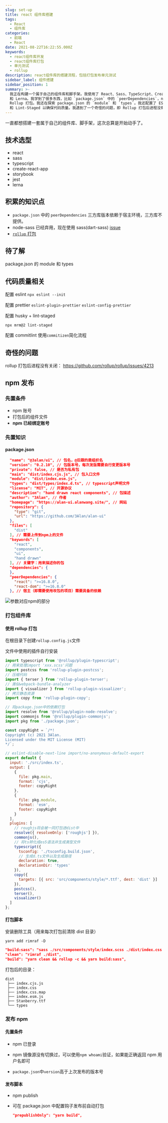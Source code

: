```yaml
---
slug: set-up
title: react 组件库搭建
tags:
  - React
  - 组件库
categories:
  - 前端
  - React
date: 2021-08-22T16:22:55.000Z
keywords:
  - react组件库开发
  - react组件库打包
  - 单元测试
  - rollup
description: react组件库的搭建流程，包括打包发布单元测试
sidebar_label: 组件搭建
sidebar_position: 1
summary: >-
  我正在构建一个属于自己的组件库和脚手架。我使用了 React、Sass、TypeScript、Create-React-App、Storybook、Jest
  和 Lerna。我学到了很多东西，比如 `package.json` 中的 `peerDependencies`，node-sass 已弃用，以及如何使用
  Rollup 打包。我还在探索 package.json 的 `module` 和 `types`。我还配置了 ESLint、Prettier、Husky
  和 Lint-Staged 以确保代码质量。我遇到了一个奇怪的问题，即 Rollup 打包后进程没有关闭。我成功地发布了组件库到 npm。
---
```


一直都想搭建一套属于自己的组件库、脚手架，这次总算是开始动手了。

<!--truncate-->

## 技术选型

- react
- sass
- typescript
- create-react-app
- storybook
- jest
- lerna

## 积累的知识点

- `package.json` 中的 `peerDependencies` 三方库版本依赖于宿主环境，三方库不提供。
- node-sass 已经弃用，现在使用 sass(dart-sass) [issue](https://stackoverflow.com/questions/63943756/replace-node-sass-with-dart-sass-in-create-react-app-v3-x)
- [`rollup` 打包](https://www.codefeetime.com/post/rollup-config-for-react-component-library-with-typescript-scss/)

## 待了解

package.json 的 module 和 types

## 代码质量相关

配置 eslint
`npx eslint --init`

配置 prettier
`eslint-plugin-prettier` `eslint-config-prettier`

配置 husky + lint-staged

```
npx mrm@2 lint-staged
```

配置 commitlint
使用`commitizen`简化流程

## 奇怪的问题

rollup 打包后进程没有关闭： https://github.com/rollup/rollup/issues/4213

## npm 发布

### 先置条件

- npm 账号
- 打包后的组件文件
- **npm 已经绑定账号**

### 先置知识

#### package.json

```json
  "name": "@3alan/ui", // 包名，@后跟的是组织名
  "version": "0.2.10", // 包版本号，每次发版需要自行变更版本号
  "private": false, // 是否为私有包
  "main": "dist/index.cjs.js", // 包入口文件
  "module": "dist/index.esm.js",
  "types": "dist/types/index.d.ts", // typescript声明文件
  "license": "MIT", // 开源协议
  "description": "hand drawn react components", // 包描述
  "author": "3Alan", // 作者
  "homepage": "https://alan-ui.alanwang.site/", // 网站
  "repository": {
    "type": "git",
    "url": "https://github.com/3Alan/alan-ui"
  },
  "files": [
    "dist"
  ], // 需要上传到npm上的文件
  "keywords": [
    "react",
    "components",
    "ui",
    "hand drawn"
  ], // 关键字：用来描述你的包
  "dependencies": {
  },
  "peerDependencies": {
    "react": ">=16.8.0",
    "react-dom": ">=16.8.0"
  }, // 宿主（即需要使用改包的项目）需要具备的依赖
```

![参数对应npm的部分](https://raw.githubusercontent.com/3Alan/images/master/img/image-20210910105028280.png)

### 打包组件库

#### 使用 rollup 打包

在根目录下创建`rollup.config.js`文件

文件中使用的插件自行安装

```js
import typescript from '@rollup/plugin-typescript';
// 用来处理import 'xxx.scss'问题
import postcss from 'rollup-plugin-postcss';
// 压缩代码
import { terser } from 'rollup-plugin-terser';
// 类似webpack-bundle-analyzer
import { visualizer } from 'rollup-plugin-visualizer';
// 拷贝静态资源
import copy from 'rollup-plugin-copy';

// 将package.json中的依赖打包
import resolve from '@rollup/plugin-node-resolve';
import commonjs from '@rollup/plugin-commonjs';
import pkg from './package.json';

const copyRight = `/*!
Copyright (c) 2021 3Alan.
Licensed under the MIT License (MIT)
*/`;

// eslint-disable-next-line import/no-anonymous-default-export
export default {
  input: './src/index.ts',
  output: [
    {
      file: pkg.main,
      format: 'cjs',
      footer: copyRight
    },
    {
      file: pkg.module,
      format: 'esm',
      footer: copyRight
    }
  ],
  plugins: [
    // roughjs将会被一同打包进dist中
    resolve({ resolveOnly: ['roughjs'] }),
    commonjs(),
    // 将ts转化成es5语法并生成类型文件
    typescript({
      tsconfig: './tsconfig.build.json',
      // 生成d.ts文件以及生成路径
      declaration: true,
      declarationDir: 'types'
    }),
    copy({
      targets: [{ src: 'src/components/style/*.ttf', dest: 'dist' }]
    }),
    postcss(),
    terser(),
    visualizer()
  ]
};
```

#### 打包脚本

安装删除工具（用来每次打包前清除 dist 目录）

```shell
yarn add rimraf -D
```

```json
"build:sass": "sass ./src/components/style/index.scss ./dist/index.css
"clean": "rimraf ./dist",
"build": "yarn clean && rollup -c && yarn build:sass",
```

打包后的目录：

```
dist
 ├── index.cjs.js
 ├── index.css
 ├── index.css.map
 ├── index.esm.js
 ├── Stanberry.ttf
 └── types
```

### 发布 npm

#### 先置条件

- npm 已登录

- npm 镜像源没有切换过，可以使用`npm whoami`验证，如果能正确返回 npm 用户名即可
- `package.json`中`version`高于上次发布的版本号

#### 发布脚本

- npm publish

- 可在 package.json 中配置钩子发布前自动打包

  ```json
  "prepublishOnly": "yarn build",
  ```
